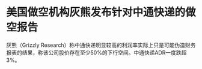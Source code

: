 # 美国做空机构灰熊发布针对中通快递的做空报告

灰熊（Grizzly
Research）称中通快递明显较高的利润率实际上只是可能伪造财务报表的结果，称该公司股价存在至少50%的下行空间。中通快递ADR一度跌超3%。

